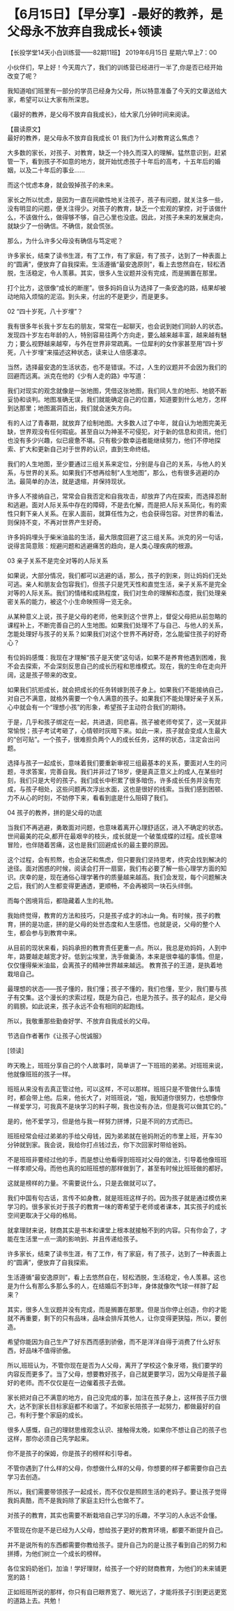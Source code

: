 # 【6月15日】【早分享】-最好的教养，是父母永不放弃自我成长+领读

【长投学堂14天小白训练营——82期11班】
2019年6月15日 星期六早上7：00

小伙伴们，早上好！今天周六了，我们的训练营已经进行一半了,你是否已经开始改变了呢？

我知道咱们班里有一部分的学员已经身为父母，所以特意准备了今天的文章送给大家，希望可以让大家有所深思。

《最好的教养，是父母不放弃自我成长》，给大家几分钟时间来阅读。

【晨读原文】  
最好的教养，是父母永不放弃自我成长
01
我们为什么对教育这么焦虑？

大多数的家长，对孩子、对教育，缺乏一个持久而深入的理解。猛然意识到，赶紧管一下，看到孩子不如意的地方，就开始忧虑孩子十年后的高考，十五年后的婚姻，以及二十年后的事业……

而这个忧虑本身，就会毁掉孩子的未来。

家长之所以忧虑，是因为一直在间歇性地关注孩子，孩子有问题，就关注多一些，没有明显的问题，便关注得少。对孩子的教育，缺乏一个宏观的掌控，对于该做什么，不该做什么，做得够不够，自己心里也没底。因此，对孩子未来的发展走向，就缺少了一份确信。不确信，就会慌张。

那么，为什么许多父母没有确信与笃定呢？

许多家长，结束了读书生涯，有了工作，有了家庭，有了孩子，达到了一种表面上的“圆满”，便放弃了自我探索。生活遵循“最安逸原则”，看上去悠然自在，轻松洒脱，生活稳定，令人羡慕。其实，很多人生议题并没有完成，而是搁置在那里。

打个比方，这很像“成长的断崖”。很多妈妈自认为选择了一条安逸的路，结果却被动地陷入烦恼的泥沼。到头来，付出的不是更少，而是更多。

02
“四十岁死，八十岁埋”？

我有很多年长我十岁左右的朋友，常常在一起聊天，也会说到她们同龄人的状态。发现四十岁左右年龄的人，特别容易往两个方向走，要么越来越丰富，越来越有魅力；要么视野越来越窄，与外在世界非常疏离。一位犀利的女作家甚至用“四十岁死，八十岁埋”来描述这种状态，读来让人倍感凄凉。

当然，选择最安逸的生活状态，也不是错误。不过，人生的议题并不会因为我们的回避而远离。派克在他的《少有人走的路》中写道：

我们对现实的观念就像是一张地图，凭借这张地图，我们同人生的地形、地貌不断妥协和谈判。地图准确无误，我们就能确定自己的位置，知道要到什么地方，怎样到达那里；地图漏洞百出，我们就会迷失方向。

有的人过了青春期，就放弃了绘制地图。大多数人过了中年，就自认为地图完美无缺，世界观没有任何瑕疵。甚至自以为神圣不可侵犯，对于新的信息和资讯，他们也没有多少兴趣，似已疲惫不堪。只有极少数幸运者能继续努力，他们不停地探索、扩大和更新自己对于世界的认识，直到生命终结。

我们的人生地图，至少要通过三组关系来定位，分别是与自己的关系，与他人的关系，与世界的关系。如果我们不想再绘制“人生地图”，那么，也有很多逃避的办法。最简单的办法，就是退缩，并保持现状。

许多人不接纳自己，常常会自我否定和自我攻击，却放弃了内在探索，而选择忍耐和逃避。面对人际关系中存在的障碍，不是去化解，而是把人际关系简化，有的索性只剩下亲人关系。在家人面前，就算任性为之，也会获得包容。对世界的看法，则保持不变，不再对世界产生好奇。

许多妈妈埋头于柴米油盐的生活，最大限度回避了这三组关系。派克的另一句话，说得言简意赅：规避问题和逃避痛苦的趋向，是人类心理疾病的根源。

03
亲子关系不是完全对等的人际关系

如果说，大部分情况，我们都可以逃避的话，那么，孩子的到来，则让妈妈们无处可逃。亲人和朋友会包容我们，但孩子只是凭天性和直觉生活，亲子关系不是完全对等的人际关系。我们的情绪和成熟程度，我们对生命的理解和态度，我们处理亲密关系的能力，被这个小生命映照得一览无余。

从某种意义上说，孩子是父母的老师，他来到这个世界上，督促父母把从前忽略的课程补上，不断完善自己的人生地图。如果我们处理不了与自己、与他人的关系，怎能处理好与孩子的关系？如果我们对这个世界不再好奇，怎么能留住孩子的好奇心？

有位妈妈感慨：我现在才理解“孩子是天使”这句话，如果不是养育他遇到困难，我不会去探索，不会深刻反思自己的成长历程和思维模式。现在，我的生命在走向开阔，这是孩子带来的改变。

如果我们抗拒成长，就会把成长的任务转嫁到孩子身上。如果我们不能接纳自己，对自己不满意，就格外需要一个令人满意的孩子。如果我们不能处理好亲子关系，心中就会有一个“理想小孩”的形象，希望孩子主动符合我们的期待。

于是，几乎和孩子绑定在一起，共进退，同悲喜。孩子被老师夸奖了，这一天就非常愉悦；孩子考试考砸了，心情顿时灰暗下来。如此一来，孩子就会变成人生最大的“创可贴”。一个孩子，很难担负两个人的成长任务，这样的状态，注定会出问题。

选择与孩子一起成长，意味着我们要重新审视三组最基本的关系，要面对人生的问题，寻求答案，完善自我。我们并非过了18岁，便是真正意义上的成人,在某些时刻，我们只是大号的孩子。我们成长中积累了很多暗伤，许多成长任务并没有完成，与孩子相处，这些问题再次浮出水面，这也是很好的线索。当我们感到困顿、力不从心的时刻，不妨停下来，看看到底是什么阻碍了我们。

04
孩子的教养，拼的是父母的功底

当我们不再逃避，勇敢面对问题，也意味着离开心理舒适区，进入不确定的状态。世间最美的花朵,都开在最艰辛的枝头，成长就是一个破茧成蝶的过程。成长意味冒险，也伴随着苦痛，这也是我们回避成长的最主要的原因。

这个过程，会有煎熬，也会迷茫和焦虑，但只要我们坚持思考，终究会找到解决的途径。面对困惑的时候，阅读会打开一扇窗，我们有必要了解一些心理学方面的知识。庆幸的是，现在通俗心理学著作的质量越来越高。我们会发现，每个问题解决之后，我们的人生都变得更通透，更顺畅，不会再被同一块石头绊倒。

而每个困境背后，都隐藏着人生的礼物。

我始终觉得，教育的方法和技巧，只是孩子成才的冰山一角。有时候，孩子的教育，拼的是功底，拼的是父母的处世态度和人生感悟。也就是说，父母的整个人生，都会参与到教育中来。

从目前的现状来看，妈妈承担的教育责任更重一点。所以，我总是劝妈妈，人到中年，路要越走越宽才好。低到尘埃里，洗手做羹汤，本来是很幸福的事情。但是，仅仅懂得柴米油盐，会离孩子的精神世界越来越远。
教育孩子的王道，是执着地栽培自己。

最理想的状态——孩子懂的，我们懂；孩子不懂的，我们也懂，至少，我们要与孩子有交集。这个漫长的求索过程，既是为自己，也是为孩子。孩子的起点，是父母的肩膀。如此说来，孩子永远不会有相同的起跑线。

所以，我敬重那些勤奋好学、不放弃自我成长的父母。

节选自作者著作《让孩子心悦诚服》

[领读]

昨天晚上，班班分享自己的个人故事时，简单讲了一下班班的弟弟。对班班来说，他就像班班的孩子一样。

班班从来没有去真正管过他，可以这样，不可以那样。班班只是不管做什么事情时，都会带上他。后来，他长大了，对班班说，“姐，我知道你很努力，也想像你一样爱学习，可我真不是块学习的料子啊，我也没有办法，但是我可以做其它的。”

是的，他不爱学习，但是他与我一样努力拼博，只是不同的方式而已。

班班经常会经过弟弟的手给父母钱，因为弟弟就在爸妈附近的市里上班，开车30分钟就到家。我会说，我给你打点钱过去，你下次回家时带给爸妈。

不是班班非要经过他的手，而是想让他看得到班班对父母的做法，引导着他像班班一样孝顺父母。而他也真的如班班想的那样做到了，甚至有时候比班班做的都好。

这就是榜样的力量。不需要说什么，只是去做就可以了。

我们中国有句古话，言传不如身教，就是班班这样子的。因为孩子就是通过模仿来学习的。很多家长对于孩子的教育一味的寄希望于老师或者课本，其实孩子的成长空间更取决于父母的格局。

就拿理财来说，财商其实是书本和课堂上根本就接触不到的内容。只有你会了，才能在生活里一点一滴的影响到、并且传递给孩子。

许多家长，结束了读书生涯，有了工作，有了家庭，有了孩子，达到了一种表面上的“圆满”，便放弃了自我探索。

生活遵循“最安逸原则”，看上去悠然自在，轻松洒脱，生活稳定，令人羡慕。这也是为什么有那么多那么多的人，在结婚后不到3年，身体就像吹气球一样胖了起来？

其实，很多人生议题并没有完成，而是搁置在那里。但是当你停止创造，你的才能就不再重要，剩下的只有品味，品味会排斥其他人，让你变得更狭隘，所以，要创造。

希望你能因为自己生产了好东西而感到骄傲，而不是洋洋自得于消费了什么好东西，好品味不值得骄傲。

所以,班班认为，不管你现在是否为人父母，离开了学校这个象牙塔，我们要学的内容反而更多了。当了父母，想要教好孩子，自己就更要学习，因为父母是孩子最好的老师。而不仅仅是在一边催着孩子去做。

家长把对自己不满意的地方，自己没完成的事，加注在孩子身上，这样孩子压力很大，达不到家长目标家庭都不和谐了。不如家长陪孩子一起努力，都做最好的自己，有利于整个家庭的成长。

很多人感慨，自己的理财思维观念认识、接触得太晚，如果你不想让自己的孩子也这样，那你必须自己先学起来。

你不是孩子的保姆，你是孩子的榜样和引导者。

不管你遇到了什么样的父母，你想做什么样的父母，你想要的样子都需要你自己去学习去创造。

所以，我们需要带领孩子一起成长，而不仅仅是照顾生活的老妈子。要让孩子觉得我妈真酷，而不是我妈除了家庭主妇什么也做不了。

对孩子的教育，其实也需要不断栽培自己学习的乐趣，不学习的人永远不会懂。

不管现在你是不是已经为人父母，想给孩子更好的教育环境，都要不断提升自己。

并不是说所有的东西都需要你教给孩子。提升自己为的是让孩子看到自己的努力和拼搏，为他们树立一个成长的榜样。

各位宝妈奶爸们，加油！学好理财，给孩子一个好的财商教育，为他们的未来铺更宽的路！

正如班班所说的那样，你只有自已眼界宽了、眼光远了，才能将孩子引到更远更宽的道路上去。共勉！

